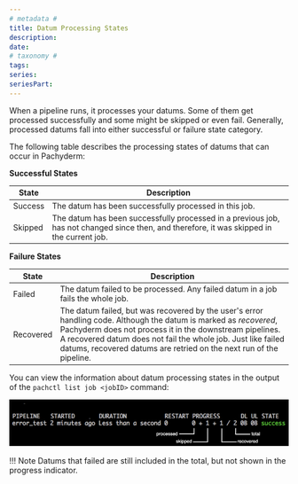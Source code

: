 ```yaml
---
# metadata # 
title: Datum Processing States
description: 
date: 
# taxonomy #
tags: 
series:
seriesPart:
--- 
```


When a pipeline runs, it processes your datums.
Some of them get processed successfully and some might
be skipped or even fail. Generally, processed datums
fall into either successful or failure state category.

The following table describes the processing states
of datums that can occur in Pachyderm:

**Successful States**

| State      | Description |
| ---------- | ----------- |
| Success    | The datum has been successfully processed in this job. |
| Skipped    | The datum has been successfully processed in a previous job, has not changed since then, and therefore, it was skipped in the current job. |

**Failure States**

| State      | Description |
| ---------- | ----------- |
| Failed     | The datum failed to be processed. Any failed datum in a job fails the whole job. |
| Recovered  | The datum failed, but was recovered by the user's error handling code. Although the datum is marked as *recovered*, Pachyderm does not process it in the downstream pipelines. A recovered datum does not fail the whole job. Just like failed datums, recovered datums are retried on the next run of the pipeline. |

You can view the information about datum processing states in the output of
the `pachctl list job <jobID>` command:

![datums in progress](../../images/datums_in_progress.png)

!!! Note
    Datums that failed are still included in the total, but not
    shown in the progress indicator.
